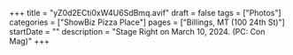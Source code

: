 +++
title = "yZ0d2ECti0xW4U6SdBmq.avif"
draft = false
tags = ["Photos"]
categories = ["ShowBiz Pizza Place"]
pages = ["Billings, MT (100 24th St)"]
startDate = ""
description = "Stage Right on March 10, 2024. (PC: Con Mag)"
+++
